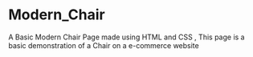 # Modern_Chair

A Basic Modern Chair Page made using HTML and CSS , 
This page is a basic demonstration of a Chair on a e-commerce website 
